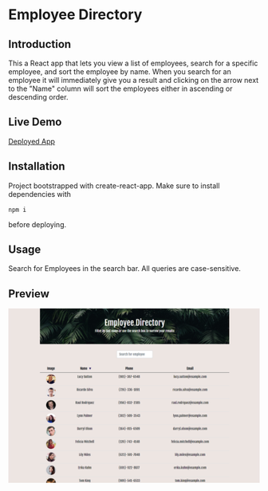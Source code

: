 # Employee Directory
## Introduction

This a React app that lets you view a list of employees, search for a specific employee, and sort the employee by name. When you search for an employee it will immediately give you a result and clicking on the arrow next to the "Name" column will sort the employees either in ascending or descending order.

## Live Demo
[Deployed App](https://awiehrs.github.io/Employee-Directory/)

## Installation
Project bootstrapped with create-react-app. Make sure to install dependencies with 
```
npm i
```
before deploying.

## Usage
Search for Employees in the search bar. All queries are case-sensitive.
## Preview
![Screenshot](./public/images/screenshot.png)